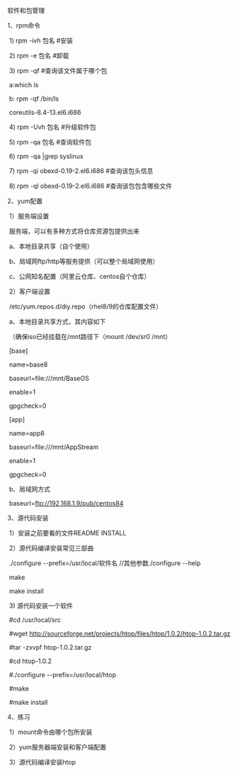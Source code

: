 软件和包管理

1、rpm命令

​	1) rpm  -ivh  包名                                          #安装

​	2) rpm -e  包名                                             #卸载

​	3) rpm -qf                                                     #查询该文件属于哪个包    

​		a:which  ls    

​		b: rpm  -qf  /bin/ls       

​			coreutils-8.4-13.el6.i686

​	4) rpm  -Uvh      包名                                           #升级软件包

​	5) rpm -qa          包名                                          #查询软件包      

​	6) rpm -qa |grep syslinux

​	7) rpm  -qi obexd-0.19-2.el6.i686                       #查询该包头信息

​	8) rpm  -ql  obexd-0.19-2.el6.i686                      #查询该包包含哪些文件

2、yum配置

​	1）服务端设置

​         服务端，可以有多种方式将仓库资源包提供出来

​			a、本地目录共享（自个使用）

​            b、局域网ftp/http等服务提供（可以整个局域网使用）

​			c、公网知名配置（阿里云仓库、centos自个仓库）

​	2）客户端设置

​	        /etc/yum.repos.d/diy.repo（rhel8/9的仓库配置文件）

​           a、本地目录共享方式，其内容如下

​              （确保iso已经挂载在/mnt路径下（mount    /dev/sr0      /mnt）  	

​				[base]

​				name=base8

​				baseurl=file:///mnt/BaseOS

​				enable=1

​				gpgcheck=0

​				[app]

​				name=app8

​				baseurl=file:///mnt/AppStream

​				enable=1

​				gpgcheck=0

​			b、局域网方式

​				baseurl=ftp://192.168.1.9/pub/centos84

3、源代码安装

​	1）安装之前要看的文件README  INSTALL

​    2）源代码编译安装常见三部曲

​		./configure   --prefix=/usr/local/软件名     //其他参数./configure  --help

​        make 

​        make install 

​	3) 源代码安装一个软件

​		#cd  /usr/local/src

​		#wget http://sourceforge.net/projects/htop/files/htop/1.0.2/htop-1.0.2.tar.gz

​		#tar   -zxvpf   htop-1.0.2.tar.gz    

​		#cd  htop-1.0.2

​		#./configure    --prefix=/usr/local/htop

​		#make    

​		#make  install  

4、练习

​	1）mount命令由哪个包所安装

​	2）yum服务器端安装和客户端配置

​	3）源代码编译安装htop





